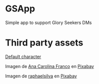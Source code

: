 # GSApp
Simple app to support Glory Seekers DMs

# Third party assets

[Default character](https://uxwing.com/male-icon/)

Imagen de <a href="https://pixabay.com/es/users/carufrannco-4599182/?utm_source=link-attribution&amp;utm_medium=referral&amp;utm_campaign=image&amp;utm_content=2351448">Ana Carolina Franco</a> en <a href="https://pixabay.com/es/?utm_source=link-attribution&amp;utm_medium=referral&amp;utm_campaign=image&amp;utm_content=2351448">Pixabay</a>

Imagen de <a href="https://pixabay.com/es/users/raphaelsilva-4702998/?utm_source=link-attribution&amp;utm_medium=referral&amp;utm_campaign=image&amp;utm_content=3814050">raphaelsilva</a> en <a href="https://pixabay.com/es/?utm_source=link-attribution&amp;utm_medium=referral&amp;utm_campaign=image&amp;utm_content=3814050">Pixabay</a>